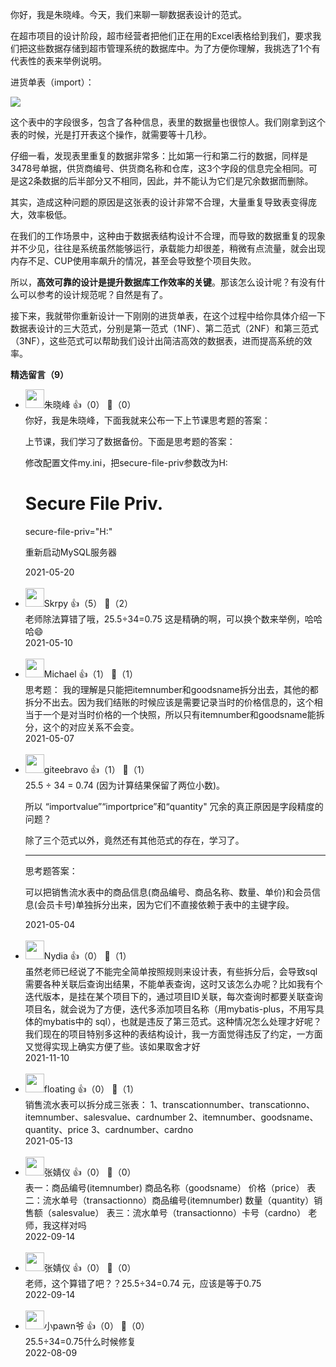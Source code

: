 你好，我是朱晓峰。今天，我们来聊一聊数据表设计的范式。

在超市项目的设计阶段，超市经营者把他们正在用的Excel表格给到我们，要求我们把这些数据存储到超市管理系统的数据库中。为了方便你理解，我挑选了1个有代表性的表来举例说明。

进货单表（import）：

![](https://static001.geekbang.org/resource/image/be/59/be46a5c19ace34dbe7a2409cb5b31459.jpeg?wh=1907%2A813)

这个表中的字段很多，包含了各种信息，表里的数据量也很惊人。我们刚拿到这个表的时候，光是打开表这个操作，就需要等十几秒。

仔细一看，发现表里重复的数据非常多：比如第一行和第二行的数据，同样是3478号单据，供货商编号、供货商名称和仓库，这3个字段的信息完全相同。可是这2条数据的后半部分又不相同，因此，并不能认为它们是冗余数据而删除。

其实，造成这种问题的原因是这张表的设计非常不合理，大量重复导致表变得庞大，效率极低。

在我们的工作场景中，这种由于数据表结构设计不合理，而导致的数据重复的现象并不少见，往往是系统虽然能够运行，承载能力却很差，稍微有点流量，就会出现内存不足、CUP使用率飙升的情况，甚至会导致整个项目失败。

所以，**高效可靠的设计是提升数据库工作效率的关键**。那该怎么设计呢？有没有什么可以参考的设计规范呢？自然是有了。

接下来，我就带你重新设计一下刚刚的进货单表，在这个过程中给你具体介绍一下数据表设计的三大范式，分别是第一范式（1NF）、第二范式（2NF）和第三范式（3NF），这些范式可以帮助我们设计出简洁高效的数据表，进而提高系统的效率。
<div><strong>精选留言（9）</strong></div><ul>
<li><img src="https://thirdwx.qlogo.cn/mmopen/vi_32/Q0j4TwGTfTLZKoB7sooIiaCHqcdNGI97WI3ZJLJph4mibIiat1qRvrBmkicZTEYvyT5iax1vlLFFgk2xgUibmnWvkicWA/132" width="30px"><span>朱晓峰</span> 👍（0） 💬（0）<div>你好，我是朱晓峰，下面我就来公布一下上节课思考题的答案：

上节课，我们学习了数据备份。下面是思考题的答案：

修改配置文件my.ini，把secure-file-priv参数改为H:

# Secure File Priv.
secure-file-priv=&quot;H:&quot;

重新启动MySQL服务器</div>2021-05-20</li><br/><li><img src="https://static001.geekbang.org/account/avatar/00/17/44/a8/0ce75c8c.jpg" width="30px"><span>Skrpy</span> 👍（5） 💬（2）<div>老师除法算错了哦，25.5÷34=0.75 这是精确的啊，可以换个数来举例，哈哈哈😄</div>2021-05-10</li><br/><li><img src="https://static001.geekbang.org/account/avatar/00/0f/7d/b6/abdebdeb.jpg" width="30px"><span>Michael</span> 👍（1） 💬（1）<div>思考题：
我的理解是只能把itemnumber和goodsname拆分出去，其他的都拆分不出去。因为我们结账的时候应该是需要记录当时的价格信息的，这个相当于一个是对当时价格的一个快照，所以只有itemnumber和goodsname能拆分，这个的对应关系不会变。</div>2021-05-07</li><br/><li><img src="https://static001.geekbang.org/account/avatar/00/0f/56/ea/32608c44.jpg" width="30px"><span>giteebravo</span> 👍（1） 💬（1）<div>
25.5 ÷ 34 = 0.74 (因为计算结果保留了两位小数)。

所以 “importvalue”“importprice”和“quantity&quot; 冗余的真正原因是字段精度的问题？

除了三个范式以外，竟然还有其他范式的存在，学习了。

---
思考题答案：

可以把销售流水表中的商品信息(商品编号、商品名称、数量、单价)和会员信息(会员卡号)单独拆分出来，因为它们不直接依赖于表中的主键字段。
</div>2021-05-04</li><br/><li><img src="https://static001.geekbang.org/account/avatar/00/18/4a/9a/ac4ae803.jpg" width="30px"><span>Nydia</span> 👍（0） 💬（1）<div>虽然老师已经说了不能完全简单按照规则来设计表，有些拆分后，会导致sql需要各种关联后查询出结果，不能单表查询，这时又该怎么办呢？比如我有个迭代版本，是挂在某个项目下的，通过项目ID关联，每次查询时都要关联查询项目名，就会说为了方便，迭代多添加项目名称（用mybatis-plus，不用写具体的mybatis中的 sql），也就是违反了第三范式。这种情况怎么处理才好呢？我们现在的项目特别多这种的表结构设计，我一方面觉得违反了约定，一方面又觉得实现上确实方便了些。该如果取舍才好</div>2021-11-10</li><br/><li><img src="https://static001.geekbang.org/account/avatar/00/1b/ff/de/075d2c8e.jpg" width="30px"><span>floating</span> 👍（0） 💬（1）<div>销售流水表可以拆分成三张表：
1、transcationnumber、transcationno、itemnumber、salesvalue、cardnumber
2、itemnumber、goodsname、quantity、price
3、cardnumber、cardno</div>2021-05-13</li><br/><li><img src="https://static001.geekbang.org/account/avatar/00/16/9c/23/e2639ab4.jpg" width="30px"><span>张婧仪</span> 👍（0） 💬（0）<div>表一：商品编号(itemnumber) 商品名称（goodsname） 价格（price）
表二：流水单号（transactionno）商品编号(itemnumber) 数量（quantity）销售额（salesvalue）
表三：流水单号（transactionno）卡号（cardno）
老师，我这样对吗</div>2022-09-14</li><br/><li><img src="https://static001.geekbang.org/account/avatar/00/16/9c/23/e2639ab4.jpg" width="30px"><span>张婧仪</span> 👍（0） 💬（0）<div>老师，这个算错了吧？？25.5÷34=0.74 元，应该是等于0.75</div>2022-09-14</li><br/><li><img src="https://static001.geekbang.org/account/avatar/00/19/95/a2/2f07f7a3.jpg" width="30px"><span>小pawn爷</span> 👍（0） 💬（0）<div>25.5÷34=0.75什么时候修复</div>2022-08-09</li><br/>
</ul>